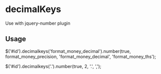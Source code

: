 decimalKeys
===========

Use with jquery-number plugin

Usage
-----

  $('#id').decimalkeys('format_money_decimal').number(true, format_money_precision, 'format_money_decimal', 'format_money_ths');
  
  $('#id').decimalkeys('.').number(true, 2, '.', ',');
